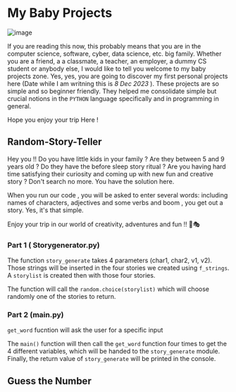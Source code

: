 # My Baby Projects 


![image](https://github.com/Aladin-bit01/Random-Story-Teller/assets/144846441/a1b86a29-53eb-4b24-83c9-5ac9512ef27a)

If you are reading this now, this probably means that you are in the computer science, software, cyber, data science, etc. big family. Whether you are a friend, a a classmate, a teacher, an employer, a dummy CS student or anybody else, I would like to tell you welcome to my baby projects zone. Yes, yes, you are going to discover my first personal projects here (Date while I am writning this is *8 Dec 2023* ). These projects are so simple and so beginner friendly. They helped me consolidate simple but crucial notions in the `PYTHON` language specifically and in programming in general. 

Hope you enjoy your trip Here !


##  Random-Story-Teller
Hey you !! Do you have little kids in your family ? Are they between 5 and 9 years old ? Do they have the before sleep story ritual ? Are you having hard time satisfying their curiosity and coming up with new fun and creative story ?
Don't search no more. You have the solution here. 


When you run our code , you will be asked to enter several words: including names of characters, adjectives and some verbs and boom , you get out a story. Yes, it's that simple.


Enjoy your trip in our world of creativity, adventures and fun !! 🎢🎭
 
### Part 1 ( Storygenerator.py)

The function `story_generate` takes 4 parameters (char1, char2, v1, v2). Those strings will be inserted in the four stories we created using `f_strings`. 
A `storylist` is created then with those four stories. 

The function will call the `random.choice(storylist)` which will choose randomly one of the stories to return.


### Part 2 (main.py)

`get_word` fucntion will ask the user for a specific input

The `main()` function will then call the `get_word` function four times to get the 4 different variables, which will be handed to the `story_generate` module. Finally, the return value of `story_generate` will be printed in the console. 


## Guess the Number 

